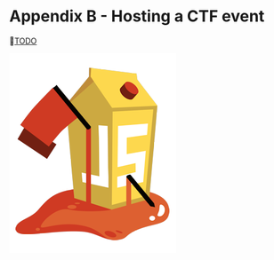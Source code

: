 # Appendix B - Hosting a CTF event

:wrench:[TODO](https://github.com/bkimminich/pwning-juice-shop/issues/5)

![OWASP Juice Shop CTF logo](/introduction/img/JuiceShopCTF_Logo.png)


